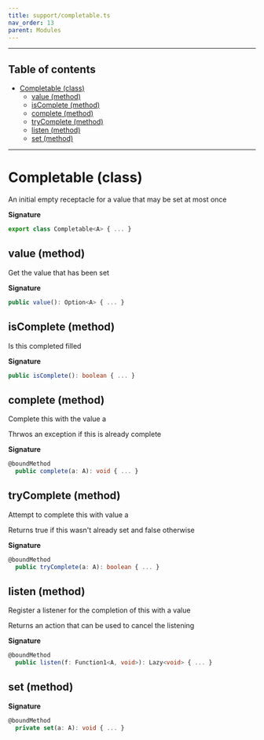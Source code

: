 ```yaml
---
title: support/completable.ts
nav_order: 13
parent: Modules
---
```


---

<h2 class="text-delta">Table of contents</h2>

- [Completable (class)](#completable-class)
  - [value (method)](#value-method)
  - [isComplete (method)](#iscomplete-method)
  - [complete (method)](#complete-method)
  - [tryComplete (method)](#trycomplete-method)
  - [listen (method)](#listen-method)
  - [set (method)](#set-method)

---

# Completable (class)

An initial empty receptacle for a value that may be set at most once

**Signature**

```ts
export class Completable<A> { ... }
```

## value (method)

Get the value that has been set

**Signature**

```ts
public value(): Option<A> { ... }
```

## isComplete (method)

Is this completed filled

**Signature**

```ts
public isComplete(): boolean { ... }
```

## complete (method)

Complete this with the value a

Thrwos an exception if this is already complete

**Signature**

```ts
@boundMethod
  public complete(a: A): void { ... }
```

## tryComplete (method)

Attempt to complete this with value a

Returns true if this wasn't already set and false otherwise

**Signature**

```ts
@boundMethod
  public tryComplete(a: A): boolean { ... }
```

## listen (method)

Register a listener for the completion of this with a value

Returns an action that can be used to cancel the listening

**Signature**

```ts
@boundMethod
  public listen(f: Function1<A, void>): Lazy<void> { ... }
```

## set (method)

**Signature**

```ts
@boundMethod
  private set(a: A): void { ... }
```
